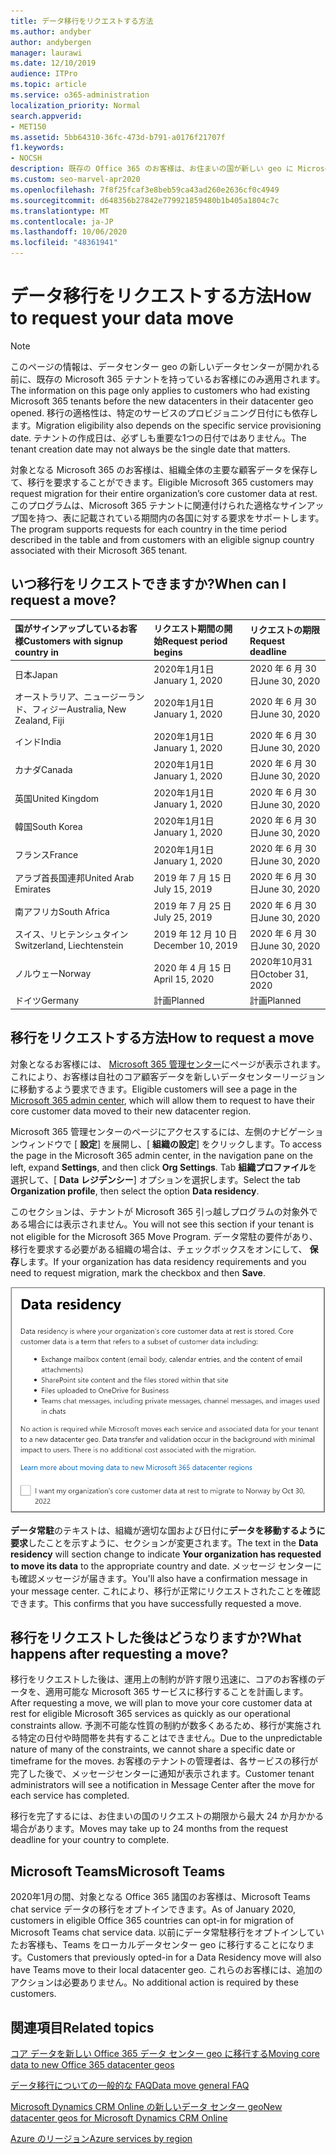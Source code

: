 ```yaml
---
title: データ移行をリクエストする方法
ms.author: andyber
author: andybergen
manager: laurawi
ms.date: 12/10/2019
audience: ITPro
ms.topic: article
ms.service: o365-administration
localization_priority: Normal
search.appverid:
- MET150
ms.assetid: 5bb64310-36fc-473d-b791-a0176f21707f
f1.keywords:
- NOCSH
description: 既存の Office 365 のお客様は、お住まいの国が新しい geo に Microsoft 365 サービスデータを移動する前に、要求を提出する必要があります。
ms.custom: seo-marvel-apr2020
ms.openlocfilehash: 7f8f25fcaf3e8beb59ca43ad260e2636cf0c4949
ms.sourcegitcommit: d648356b27842e779921859480b1b405a1804c7c
ms.translationtype: MT
ms.contentlocale: ja-JP
ms.lasthandoff: 10/06/2020
ms.locfileid: "48361941"
---
```

# <a name="how-to-request-your-data-move"></a><span data-ttu-id="ba1d0-103">データ移行をリクエストする方法</span><span class="sxs-lookup"><span data-stu-id="ba1d0-103">How to request your data move</span></span>

> [!NOTE]
> <span data-ttu-id="ba1d0-104">このページの情報は、データセンター geo の新しいデータセンターが開かれる前に、既存の Microsoft 365 テナントを持っているお客様にのみ適用されます。</span><span class="sxs-lookup"><span data-stu-id="ba1d0-104">The information on this page only applies to customers who had existing Microsoft 365 tenants before the new datacenters in their datacenter geo opened.</span></span> <span data-ttu-id="ba1d0-105">移行の適格性は、特定のサービスのプロビジョニング日付にも依存します。</span><span class="sxs-lookup"><span data-stu-id="ba1d0-105">Migration eligibility also depends on the specific service provisioning date.</span></span>  <span data-ttu-id="ba1d0-106">テナントの作成日は、必ずしも重要な1つの日付ではありません。</span><span class="sxs-lookup"><span data-stu-id="ba1d0-106">The tenant creation date may not always be the single date that matters.</span></span>
  
<span data-ttu-id="ba1d0-107">対象となる Microsoft 365 のお客様は、組織全体の主要な顧客データを保存して、移行を要求することができます。</span><span class="sxs-lookup"><span data-stu-id="ba1d0-107">Eligible Microsoft 365 customers may request migration for their entire organization’s core customer data at rest.</span></span>  <span data-ttu-id="ba1d0-108">このプログラムは、Microsoft 365 テナントに関連付けられた適格なサインアップ国を持つ、表に記載されている期間内の各国に対する要求をサポートします。</span><span class="sxs-lookup"><span data-stu-id="ba1d0-108">The program supports requests for each country in the time period described in the table and from customers with an eligible signup country associated with their Microsoft 365 tenant.</span></span>
  
## <a name="when-can-i-request-a-move"></a><span data-ttu-id="ba1d0-109">いつ移行をリクエストできますか?</span><span class="sxs-lookup"><span data-stu-id="ba1d0-109">When can I request a move?</span></span>

| <span data-ttu-id="ba1d0-110">国がサインアップしているお客様</span><span class="sxs-lookup"><span data-stu-id="ba1d0-110">Customers with signup country in</span></span> | <span data-ttu-id="ba1d0-111">リクエスト期間の開始</span><span class="sxs-lookup"><span data-stu-id="ba1d0-111">Request period begins</span></span> | <span data-ttu-id="ba1d0-112">リクエストの期限</span><span class="sxs-lookup"><span data-stu-id="ba1d0-112">Request deadline</span></span> |
|:-----|:-----|:-----|
|<span data-ttu-id="ba1d0-113">日本</span><span class="sxs-lookup"><span data-stu-id="ba1d0-113">Japan</span></span>  <br/> |<span data-ttu-id="ba1d0-114">2020年1月1日</span><span class="sxs-lookup"><span data-stu-id="ba1d0-114">January 1, 2020</span></span>  <br/> |<span data-ttu-id="ba1d0-115">2020 年 6 月 30 日</span><span class="sxs-lookup"><span data-stu-id="ba1d0-115">June 30, 2020</span></span>  <br/> |
|<span data-ttu-id="ba1d0-116">オーストラリア、ニュージーランド、フィジー</span><span class="sxs-lookup"><span data-stu-id="ba1d0-116">Australia, New Zealand, Fiji</span></span>  <br/> |<span data-ttu-id="ba1d0-117">2020年1月1日</span><span class="sxs-lookup"><span data-stu-id="ba1d0-117">January 1, 2020</span></span>  <br/> |<span data-ttu-id="ba1d0-118">2020 年 6 月 30 日</span><span class="sxs-lookup"><span data-stu-id="ba1d0-118">June 30, 2020</span></span>  <br/> |
|<span data-ttu-id="ba1d0-119">インド</span><span class="sxs-lookup"><span data-stu-id="ba1d0-119">India</span></span>  <br/> |<span data-ttu-id="ba1d0-120">2020年1月1日</span><span class="sxs-lookup"><span data-stu-id="ba1d0-120">January 1, 2020</span></span>  <br/> |<span data-ttu-id="ba1d0-121">2020 年 6 月 30 日</span><span class="sxs-lookup"><span data-stu-id="ba1d0-121">June 30, 2020</span></span>  <br/> |
|<span data-ttu-id="ba1d0-122">カナダ</span><span class="sxs-lookup"><span data-stu-id="ba1d0-122">Canada</span></span>  <br/> |<span data-ttu-id="ba1d0-123">2020年1月1日</span><span class="sxs-lookup"><span data-stu-id="ba1d0-123">January 1, 2020</span></span>  <br/> |<span data-ttu-id="ba1d0-124">2020 年 6 月 30 日</span><span class="sxs-lookup"><span data-stu-id="ba1d0-124">June 30, 2020</span></span>  <br/> |
|<span data-ttu-id="ba1d0-125">英国</span><span class="sxs-lookup"><span data-stu-id="ba1d0-125">United Kingdom</span></span>  <br/> |<span data-ttu-id="ba1d0-126">2020年1月1日</span><span class="sxs-lookup"><span data-stu-id="ba1d0-126">January 1, 2020</span></span>  <br/> |<span data-ttu-id="ba1d0-127">2020 年 6 月 30 日</span><span class="sxs-lookup"><span data-stu-id="ba1d0-127">June 30, 2020</span></span>  <br/> |
|<span data-ttu-id="ba1d0-128">韓国</span><span class="sxs-lookup"><span data-stu-id="ba1d0-128">South Korea</span></span>  <br/> |<span data-ttu-id="ba1d0-129">2020年1月1日</span><span class="sxs-lookup"><span data-stu-id="ba1d0-129">January 1, 2020</span></span>  <br/> |<span data-ttu-id="ba1d0-130">2020 年 6 月 30 日</span><span class="sxs-lookup"><span data-stu-id="ba1d0-130">June 30, 2020</span></span>  <br/> |
|<span data-ttu-id="ba1d0-131">フランス</span><span class="sxs-lookup"><span data-stu-id="ba1d0-131">France</span></span>  <br/> |<span data-ttu-id="ba1d0-132">2020年1月1日</span><span class="sxs-lookup"><span data-stu-id="ba1d0-132">January 1, 2020</span></span>  <br/> |<span data-ttu-id="ba1d0-133">2020 年 6 月 30 日</span><span class="sxs-lookup"><span data-stu-id="ba1d0-133">June 30, 2020</span></span>  <br/> |
|<span data-ttu-id="ba1d0-134">アラブ首長国連邦</span><span class="sxs-lookup"><span data-stu-id="ba1d0-134">United Arab Emirates</span></span>  <br/> |<span data-ttu-id="ba1d0-135">2019 年 7 月 15 日</span><span class="sxs-lookup"><span data-stu-id="ba1d0-135">July 15, 2019</span></span>  <br/> |<span data-ttu-id="ba1d0-136">2020 年 6 月 30 日</span><span class="sxs-lookup"><span data-stu-id="ba1d0-136">June 30, 2020</span></span>  <br/> |
|<span data-ttu-id="ba1d0-137">南アフリカ</span><span class="sxs-lookup"><span data-stu-id="ba1d0-137">South Africa</span></span>  <br/> |<span data-ttu-id="ba1d0-138">2019 年 7 月 25 日</span><span class="sxs-lookup"><span data-stu-id="ba1d0-138">July 25, 2019</span></span>  <br/> |<span data-ttu-id="ba1d0-139">2020 年 6 月 30 日</span><span class="sxs-lookup"><span data-stu-id="ba1d0-139">June 30, 2020</span></span>  <br/> |
|<span data-ttu-id="ba1d0-140">スイス、リヒテンシュタイン</span><span class="sxs-lookup"><span data-stu-id="ba1d0-140">Switzerland, Liechtenstein</span></span>  <br/> |<span data-ttu-id="ba1d0-141">2019 年 12 月 10 日</span><span class="sxs-lookup"><span data-stu-id="ba1d0-141">December 10, 2019</span></span>  <br/> |<span data-ttu-id="ba1d0-142">2020 年 6 月 30 日</span><span class="sxs-lookup"><span data-stu-id="ba1d0-142">June 30, 2020</span></span>  <br/> |
|<span data-ttu-id="ba1d0-143">ノルウェー</span><span class="sxs-lookup"><span data-stu-id="ba1d0-143">Norway</span></span>  <br/> |<span data-ttu-id="ba1d0-144">2020 年 4 月 15 日</span><span class="sxs-lookup"><span data-stu-id="ba1d0-144">April 15, 2020</span></span>  <br/> |<span data-ttu-id="ba1d0-145">2020年10月31日</span><span class="sxs-lookup"><span data-stu-id="ba1d0-145">October 31, 2020</span></span>  <br/> |
|<span data-ttu-id="ba1d0-146">ドイツ</span><span class="sxs-lookup"><span data-stu-id="ba1d0-146">Germany</span></span>  <br/> |<span data-ttu-id="ba1d0-147">計画</span><span class="sxs-lookup"><span data-stu-id="ba1d0-147">Planned</span></span>  <br/> |<span data-ttu-id="ba1d0-148">計画</span><span class="sxs-lookup"><span data-stu-id="ba1d0-148">Planned</span></span>  <br/> |

## <a name="how-to-request-a-move"></a><span data-ttu-id="ba1d0-149">移行をリクエストする方法</span><span class="sxs-lookup"><span data-stu-id="ba1d0-149">How to request a move</span></span>

<span data-ttu-id="ba1d0-150">対象となるお客様には、 [Microsoft 365 管理センター](https://aka.ms/365admin)にページが表示されます。これにより、お客様は自社のコア顧客データを新しいデータセンターリージョンに移動するよう要求できます。</span><span class="sxs-lookup"><span data-stu-id="ba1d0-150">Eligible customers will see a page in the [Microsoft 365 admin center](https://aka.ms/365admin), which will allow them to request to have their core customer data moved to their new datacenter region.</span></span>  
  
<span data-ttu-id="ba1d0-151">Microsoft 365 管理センターのページにアクセスするには、左側のナビゲーションウィンドウで [ **設定**] を展開し、[ **組織の設定**] をクリックします。</span><span class="sxs-lookup"><span data-stu-id="ba1d0-151">To access the page in the Microsoft 365 admin center, in the navigation pane on the left, expand **Settings**, and then click **Org Settings**.</span></span>
<span data-ttu-id="ba1d0-152">Tab **組織プロファイル**を選択して、[ **Data レジデンシー**] オプションを選択します。</span><span class="sxs-lookup"><span data-stu-id="ba1d0-152">Select the tab **Organization profile**, then select the option **Data residency**.</span></span>
  
<span data-ttu-id="ba1d0-153">このセクションは、テナントが Microsoft 365 引っ越しプログラムの対象外である場合には表示されません。</span><span class="sxs-lookup"><span data-stu-id="ba1d0-153">You will not see this section if your tenant is not eligible for the Microsoft 365 Move Program.</span></span>  <span data-ttu-id="ba1d0-154">データ常駐の要件があり、移行を要求する必要がある組織の場合は、チェックボックスをオンにして、 **保存**します。</span><span class="sxs-lookup"><span data-stu-id="ba1d0-154">If your organization has data residency requirements and you need to request migration, mark the checkbox and then **Save**.</span></span>
  
![データセンターのオプトイン操作画面](../media/dataresidencyflyoutae.jpg)
  
<span data-ttu-id="ba1d0-156">**データ常駐**のテキストは、組織が適切な国および日付に**データを移動するように要求**したことを示すように、セクションが変更されます。</span><span class="sxs-lookup"><span data-stu-id="ba1d0-156">The text in the **Data residency** will section change to indicate **Your organization has requested to move its data** to the appropriate country and date.</span></span> <span data-ttu-id="ba1d0-157">メッセージ センターにも確認メッセージが届きます。</span><span class="sxs-lookup"><span data-stu-id="ba1d0-157">You'll also have a confirmation message in your message center.</span></span> <span data-ttu-id="ba1d0-158">これにより、移行が正常にリクエストされたことを確認できます。</span><span class="sxs-lookup"><span data-stu-id="ba1d0-158">This confirms that you have successfully requested a move.</span></span> 
  
## <a name="what-happens-after-requesting-a-move"></a><span data-ttu-id="ba1d0-159">移行をリクエストした後はどうなりますか?</span><span class="sxs-lookup"><span data-stu-id="ba1d0-159">What happens after requesting a move?</span></span>

<span data-ttu-id="ba1d0-160">移行をリクエストした後は、運用上の制約が許す限り迅速に、コアのお客様のデータを、適用可能な Microsoft 365 サービスに移行することを計画します。</span><span class="sxs-lookup"><span data-stu-id="ba1d0-160">After requesting a move, we will plan to move your core customer data at rest for eligible Microsoft 365 services as quickly as our operational constraints allow.</span></span> <span data-ttu-id="ba1d0-161">予測不可能な性質の制約が数多くあるため、移行が実施される特定の日付や時間帯を共有することはできません。</span><span class="sxs-lookup"><span data-stu-id="ba1d0-161">Due to the unpredictable nature of many of the constraints, we cannot share a specific date or timeframe for the moves.</span></span> <span data-ttu-id="ba1d0-162">お客様のテナントの管理者は、各サービスの移行が完了した後で、メッセージセンターに通知が表示されます。</span><span class="sxs-lookup"><span data-stu-id="ba1d0-162">Customer tenant administrators will see a notification in Message Center after the move for each service has completed.</span></span>
  
<span data-ttu-id="ba1d0-163">移行を完了するには、お住まいの国のリクエストの期限から最大 24 か月かかる場合があります。</span><span class="sxs-lookup"><span data-stu-id="ba1d0-163">Moves may take up to 24 months from the request deadline for your country to complete.</span></span>
  
## <a name="microsoft-teams"></a><span data-ttu-id="ba1d0-164">Microsoft Teams</span><span class="sxs-lookup"><span data-stu-id="ba1d0-164">Microsoft Teams</span></span>

<span data-ttu-id="ba1d0-165">2020年1月の間、対象となる Office 365 諸国のお客様は、Microsoft Teams chat service データの移行をオプトインできます。</span><span class="sxs-lookup"><span data-stu-id="ba1d0-165">As of January 2020, customers in eligible Office 365 countries can opt-in for migration of Microsoft Teams chat service data.</span></span>  <span data-ttu-id="ba1d0-166">以前にデータ常駐移行をオプトインしていたお客様も、Teams をローカルデータセンター geo に移行することになります。</span><span class="sxs-lookup"><span data-stu-id="ba1d0-166">Customers that previously opted-in for a Data Residency move will also have Teams move to their local datacenter geo.</span></span>  <span data-ttu-id="ba1d0-167">これらのお客様には、追加のアクションは必要ありません。</span><span class="sxs-lookup"><span data-stu-id="ba1d0-167">No additional action is required by these customers.</span></span>

## <a name="related-topics"></a><span data-ttu-id="ba1d0-168">関連項目</span><span class="sxs-lookup"><span data-stu-id="ba1d0-168">Related topics</span></span>

[<span data-ttu-id="ba1d0-169">コア データを新しい Office 365 データ センター geo に移行する</span><span class="sxs-lookup"><span data-stu-id="ba1d0-169">Moving core data to new Office 365 datacenter geos</span></span>](moving-data-to-new-datacenter-geos.md)

[<span data-ttu-id="ba1d0-170">データ移行についての一般的な FAQ</span><span class="sxs-lookup"><span data-stu-id="ba1d0-170">Data move general FAQ</span></span>](data-move-faq.md)

[<span data-ttu-id="ba1d0-171">Microsoft Dynamics CRM Online の新しいデータ センター geo</span><span class="sxs-lookup"><span data-stu-id="ba1d0-171">New datacenter geos for Microsoft Dynamics CRM Online</span></span>](https://go.microsoft.com/fwlink/p/?Linkid=615924)
  
[<span data-ttu-id="ba1d0-172">Azure のリージョン</span><span class="sxs-lookup"><span data-stu-id="ba1d0-172">Azure services by region</span></span>](https://azure.microsoft.com/regions/)
  

